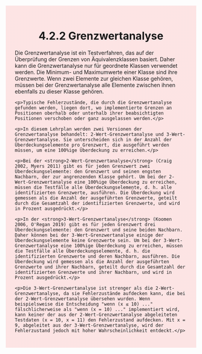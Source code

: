 <div class="rounded-lg border shadow-sm" style="background: linear-gradient(135deg,#fde4e4 0%,#fce4e4 100%); padding: 24px; border-color: #fda4af">
  <header style="margin-bottom:12px">
    <h1 class="text-2xl font-bold text-gray-900">4.2.2 Grenzwertanalyse</h1>
  </header>
  <article class="prose max-w-none">
    <p>Die Grenzwertanalyse ist ein Testverfahren, das auf der Überprüfung der Grenzen von Äquivalenzklassen basiert. Daher kann die Grenzwertanalyse nur für geordnete Klassen verwendet werden. Die Minimum- und Maximumwerte einer Klasse sind ihre Grenzwerte. Wenn zwei Elemente zur gleichen Klasse gehören, müssen bei der Grenzwertanalyse alle Elemente zwischen ihnen ebenfalls zu dieser Klasse gehören.</p>

    <p>Typische Fehlerzustände, die durch die Grenzwertanalyse gefunden werden, liegen dort, wo implementierte Grenzen an Positionen oberhalb oder unterhalb ihrer beabsichtigten Positionen verschoben oder ganz ausgelassen werden.</p>

    <p>In diesem Lehrplan werden zwei Versionen der Grenzwertanalyse behandelt: 2-Wert-Grenzwertanalyse und 3-Wert-Grenzwertanalyse. Sie unterscheiden sich in der Anzahl der Überdeckungselemente pro Grenzwert, die ausgeführt werden müssen, um eine 100%ige Überdeckung zu erreichen.</p>

    <p>Bei der <strong>2-Wert-Grenzwertanalyse</strong> (Craig 2002, Myers 2011) gibt es für jeden Grenzwert zwei Überdeckungselemente: den Grenzwert und seinen engsten Nachbarn, der zur angrenzenden Klasse gehört. Um bei der 2-Wert-Grenzwertanalyse eine 100%ige Überdeckung zu erreichen, müssen die Testfälle alle Überdeckungselemente, d. h. alle identifizierten Grenzwerte, ausführen. Die Überdeckung wird gemessen als die Anzahl der ausgeführten Grenzwerte, geteilt durch die Gesamtzahl der identifizierten Grenzwerte, und wird in Prozent ausgedrückt.</p>

    <p>In der <strong>3-Wert-Grenzwertanalyse</strong> (Koomen 2006, O'Regan 2019) gibt es für jeden Grenzwert drei Überdeckungselemente: den Grenzwert und seine beiden Nachbarn. Daher können bei der 3-Wert-Grenzwertanalyse einige der Überdeckungselemente keine Grenzwerte sein. Um bei der 3-Wert-Grenzwertanalyse eine 100%ige Überdeckung zu erreichen, müssen die Testfälle alle Überdeckungselemente, d. h. die identifizierten Grenzwerte und deren Nachbarn, ausführen. Die Überdeckung wird gemessen als die Anzahl der ausgeführten Grenzwerte und ihrer Nachbarn, geteilt durch die Gesamtzahl der identifizierten Grenzwerte und ihrer Nachbarn, und wird in Prozent ausgedrückt.</p>

    <p>Die 3-Wert-Grenzwertanalyse ist strenger als die 2-Wert-Grenzwertanalyse, da sie Fehlerzustände aufdecken kann, die bei der 2-Wert-Grenzwertanalyse übersehen wurden. Wenn beispielsweise die Entscheidung "wenn (x ≤ 10) ..." fälschlicherweise als "wenn (x = 10) ..." implementiert wird, kann keiner der aus der 2-Wert-Grenzwertanalyse abgeleiteten Testdaten (x = 10, x = 11) den Fehlerzustand aufdecken. Mit x = 9, abgeleitet aus der 3-Wert-Grenzwertanalyse, wird der Fehlerzustand jedoch mit hoher Wahrscheinlichkeit entdeckt.</p>
  </article>
</div>
